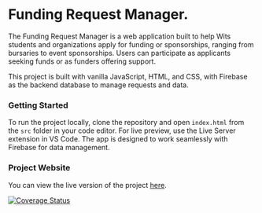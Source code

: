 # Funding Request Manager.

The Funding Request Manager is a web application built to help Wits students and organizations apply for funding or sponsorships, ranging from bursaries to event sponsorships. Users can participate as applicants seeking funds or as funders offering support. 

This project is built with vanilla JavaScript, HTML, and CSS, with Firebase as the backend database to manage requests and data.

### Getting Started

To run the project locally, clone the repository and open `index.html` from the `src` folder in your code editor. For live preview, use the Live Server extension in VS Code. The app is designed to work seamlessly with Firebase for data management.

### Project Website

You can view the live version of the project [here](https://orange-bay-0263a040f.5.azurestaticapps.net/).

[![Coverage Status](https://img.shields.io/badge/coverage-5%25-green)](https://muano-thee-last.github.io/Robinhood/coverage/lcov-report/)
